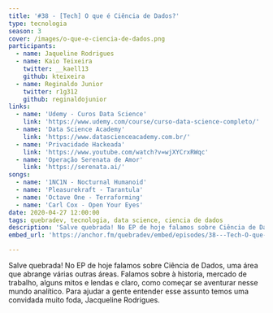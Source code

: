 ```yaml
---
title: '#38 - [Tech] O que é Ciência de Dados?'
type: tecnologia
season: 3
cover: /images/o-que-e-ciencia-de-dados.png
participants:
  - name: Jaqueline Rodrigues
  - name: Kaio Teixeira
    twitter: __kaell13
    github: kteixeira
  - name: Reginaldo Junior
    twitter: r1g312
    github: reginaldojunior
links:
  - name: 'Udemy - Curos Data Science'
    link: 'https://www.udemy.com/course/curso-data-science-completo/'
  - name: 'Data Science Academy'
    link: 'https://www.datascienceacademy.com.br/'
  - name: 'Privacidade Hackeada'
    link: 'https://www.youtube.com/watch?v=wjXYCrxRWqc'
  - name: 'Operação Serenata de Amor'
    link: 'https://serenata.ai/'
songs:
  - name: '1NC1N - Nocturnal Humanoid'
  - name: 'Pleasurekraft - Tarantula'
  - name: 'Octave One - Terraforming'
  - name: 'Carl Cox - Open Your Eyes'
date: 2020-04-27 12:00:00
tags: quebradev, tecnologia, data science, ciencia de dados
description: 'Salve quebrada! No EP de hoje falamos sobre Ciência de Dados, uma área que abrange várias outras áreas. Falamos sobre à historia, mercado de trabalho, alguns mitos e lendas e claro, como começar se aventurar nesse mundo analítico.'
embed_url: 'https://anchor.fm/quebradev/embed/episodes/38---Tech-O-que-e-Cincia-de-Dados-ed8elj'

---
```


Salve quebrada! No EP de hoje falamos sobre Ciência de Dados, uma área que abrange várias outras áreas. 
Falamos sobre à historia, mercado de trabalho, alguns mitos e lendas e claro, como começar se aventurar nesse mundo analítico.
Para ajudar a gente entender esse assunto temos uma convidada muito foda, Jacqueline Rodrigues.